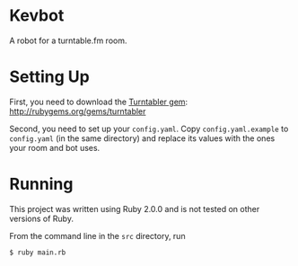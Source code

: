Kevbot
======

A robot for a turntable.fm room.

Setting Up
==========

First, you need to download the [Turntabler gem](https://github.com/obrie/turntabler/):
http://rubygems.org/gems/turntabler

Second, you need to set up your `config.yaml`. Copy `config.yaml.example` to `config.yaml` (in the same directory) and replace its values with the ones your room and bot uses.

Running
=======

This project was written using Ruby 2.0.0 and is not tested on other versions of Ruby.

From the command line in the `src` directory, run

    $ ruby main.rb
